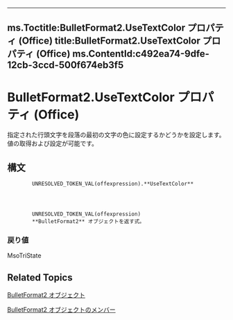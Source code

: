 

---
ms.Toctitle:BulletFormat2.UseTextColor プロパティ (Office)
title:BulletFormat2.UseTextColor プロパティ (Office)
ms.ContentId:c492ea74-9dfe-12cb-3ccd-500f674eb3f5
---
# BulletFormat2.UseTextColor プロパティ (Office)




指定された行頭文字を段落の最初の文字の色に設定するかどうかを設定します。値の取得および設定が可能です。

## 構文

            UNRESOLVED_TOKEN_VAL(offexpression).**UseTextColor**




            UNRESOLVED_TOKEN_VAL(offexpression)
            **BulletFormat2** オブジェクトを返す式。

### 戻り値
MsoTriState





## Related Topics

[BulletFormat2 オブジェクト](ad4c2a05-c34d-fbd4-6b12-3153b94d2c4e.md)

[BulletFormat2 オブジェクトのメンバー](1a86b4e3-0c8c-1900-708f-37486bf71169.md)




